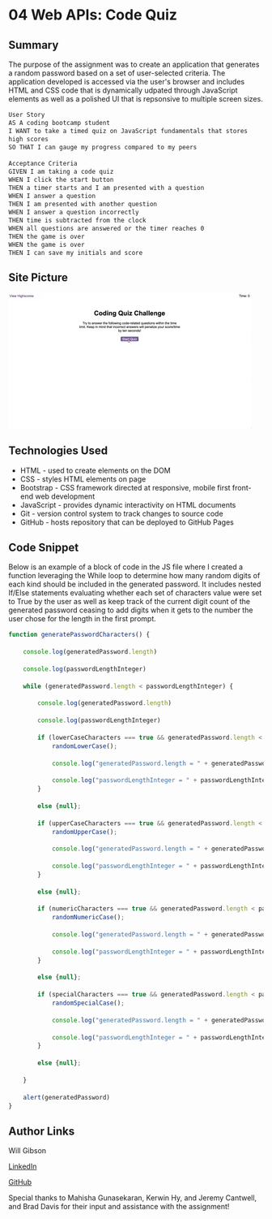 # 04 Web APIs: Code Quiz

## Summary 

The purpose of the assignment was to create an application that generates a random password based on a set of user-selected criteria. The application developed is accessed via the user's browser and includes HTML and CSS code that is dynamically udpated through JavaScript elements as well as a polished UI that is repsonsive to multiple screen sizes.

```
User Story
AS A coding bootcamp student
I WANT to take a timed quiz on JavaScript fundamentals that stores high scores
SO THAT I can gauge my progress compared to my peers

Acceptance Criteria
GIVEN I am taking a code quiz
WHEN I click the start button
THEN a timer starts and I am presented with a question
WHEN I answer a question
THEN I am presented with another question
WHEN I answer a question incorrectly
THEN time is subtracted from the clock
WHEN all questions are answered or the timer reaches 0
THEN the game is over
WHEN the game is over
THEN I can save my initials and score
```

## Site Picture
![Site](04-web-apis-homework-demo.gif)

## Technologies Used
- HTML - used to create elements on the DOM
- CSS - styles HTML elements on page
- Bootstrap - CSS framework directed at responsive, mobile first front-end web development
- JavaScript - provides dynamic interactivity on HTML documents
- Git - version control system to track changes to source code
- GitHub - hosts repository that can be deployed to GitHub Pages

## Code Snippet

Below is an example of a block of code in the JS file where I created a function leveraging the While loop to determine how many random digits of each kind should be included in the generated password. It includes nested If/Else statements evaluating whether each set of characters value were set to True by the user as well as keep track of the current digit count of the generated password ceasing to add digits when it gets to the number the user chose for the length in the first prompt.

```js
function generatePasswordCharacters() {
    
    console.log(generatedPassword.length)

    console.log(passwordLengthInteger)

    while (generatedPassword.length < passwordLengthInteger) {
        
        console.log(generatedPassword.length)

        console.log(passwordLengthInteger)
        
        if (lowerCaseCharacters === true && generatedPassword.length < passwordLengthInteger) {
            randomLowerCase();

            console.log("generatedPassword.length = " + generatedPassword.length)

            console.log("passwordLengthInteger = " + passwordLengthInteger)
        }

        else {null};

        if (upperCaseCharacters === true && generatedPassword.length < passwordLengthInteger) {
            randomUpperCase();
            
            console.log("generatedPassword.length = " + generatedPassword.length)

            console.log("passwordLengthInteger = " + passwordLengthInteger)
        }

        else {null};

        if (numericCharacters === true && generatedPassword.length < passwordLengthInteger) {
            randomNumericCase();

            console.log("generatedPassword.length = " + generatedPassword.length)

            console.log("passwordLengthInteger = " + passwordLengthInteger)
        }

        else {null};

        if (specialCharacters === true && generatedPassword.length < passwordLengthInteger) {
            randomSpecialCase();

            console.log("generatedPassword.length = " + generatedPassword.length)

            console.log("passwordLengthInteger = " + passwordLengthInteger)
        }

        else {null};
        
    }

    alert(generatedPassword)
}
```

## Author Links

Will Gibson

[LinkedIn](https://www.linkedin.com/in/wtgibson/)

[GitHub](https://github.com/wtgibson/4-code-quiz)

Special thanks to Mahisha Gunasekaran, Kerwin Hy, and Jeremy Cantwell, and Brad Davis for their input and assistance with the assignment!